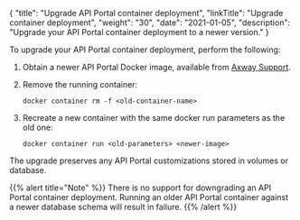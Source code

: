 {
"title": "Upgrade API Portal container deployment",
  "linkTitle": "Upgrade container deployment",
  "weight": "30",
  "date": "2021-01-05",
  "description": "Upgrade your API Portal container deployment to a newer version."
}

To upgrade your API Portal container deployment, perform the following:

1. Obtain a newer API Portal Docker image, available from [Axway Support](https://support.axway.com/en/search/index/type/Downloads/q/API%20Portal%20/ipp/10/product/545/version/3036/subtype/89).
2. Remove the running container:

    ```
    docker container rm -f <old-container-name>
    ```

3. Recreate a new container with the same docker run parameters as the old one:

    ```
    docker container run <old-parameters> <newer-image>
    ```

The upgrade preserves any API Portal customizations stored in volumes or database.

{{% alert title="Note" %}}
There is no support for downgrading an API Portal container deployment. Running an older API Portal container against a newer database schema will result in failure.
{{% /alert %}}
